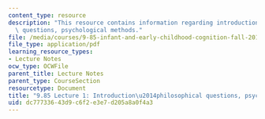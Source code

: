 ```yaml
---
content_type: resource
description: "This resource contains information regarding introduction\u2014philosophical\
  \ questions, psychological methods."
file: /media/courses/9-85-infant-and-early-childhood-cognition-fall-2012/dc77733643d9c6f2e3e7d205a8a0f4a3_MIT9_85F12_lec1_intro.pdf
file_type: application/pdf
learning_resource_types:
- Lecture Notes
ocw_type: OCWFile
parent_title: Lecture Notes
parent_type: CourseSection
resourcetype: Document
title: "9.85 Lecture 1: Introduction\u2014philosophical questions, psychological methods"
uid: dc777336-43d9-c6f2-e3e7-d205a8a0f4a3
---
```

